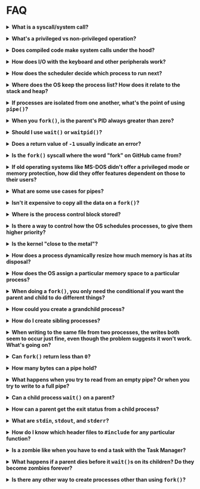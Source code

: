# FAQ

<p><details><summary><b>What is a syscall/system call?</b></summary><p>

From a C programming perspective, you can think of a syscall as a function that
you call to get the OS to do something for you. It looks just like a regular
function, but the behavior is different.

This is not a syscall:

```c
double x = sqrt(2);
```

You don't need any special access to hardware to compute a square root, so that
just happens in _user space_ without involving the OS.

This _is_ a syscall:

```c
int fd = open("file.txt", O_CREAT|O_WRONLY);
```

Opening a file is something a regular user can't do (since they don't have
direct access to the hard disk). The `open()` syscall asks the OS to open the
file on the user's behalf. And the OS can agree or disagree to do that depending
on the user's authority level.

</p></details></p>

<!-- ===================================================================== -->

<p><details><summary><b>What's a privileged vs non-privileged operation?</b></summary><p>

Privileged operations need additional access to hardware or data that the user
is not normally allowed to access.

There are privileged instructions that a CPU won't execute unless in the proper
"supervisor" mode (sometimes called _ring-0_, or _system mode_ or _privileged
mode_).

An example might be accessing a file on a hard disk. A user cannot do this by
talking directly to the hardware. The user must request the OS do it on their
behalf using a syscall.

A non-privileged operation might be something like computing a square root. This
doesn't require any additional access to hardware, and the user program can do
this without asking the OS for anything.

Going between these modes is called a _context switch_. The state of the running
program is saved (so it can be restarted later), and then the OS kernel decides
what to do next. Sometimes it's executing a syscall on a process's behalf. Other
times it's scheduling an entirely different process to run.

```
        User mode           |          Privileged mode
        ---------           |          ---------------
compute square root         |
estimate pi                 |
open a file         <-------+------->    open syscall
compute pi/2                |
write to file       <-------+------->    write syscall
add 3 + 7                   |
```

</p></details></p>

<!-- ===================================================================== -->

<p><details><summary><b>Does compiled code make system calls under the hood?</b></summary><p>

Yes.

Here's an example of a function that runs partly in user space, but then makes a
syscall to complete the work:

```c
printf("%d\n", x);
```

The `printf()` library function does all the hard work of converting `x` into a
string that can be printed, but actually outputting to the screen is a
privileged operation.

So under the hood, `printf()` calls the `write()` syscall to actually perform
the final output.

</p></details></p>

<!-- ===================================================================== -->

<p><details><summary><b>How does I/O with the keyboard and other peripherals work?</b></summary><p>

From a programming standpoint, virtually all I/O in a Unix-like system takes
place through the `read()` and `write()` syscalls. These send and receive arrays
of bytes to and from open files.

One of the files that's open by default is called _standard input_. This is
normally attached to the keyboard.

```c
char buf[10];

read(0, buf, 10); // Read 10 bytes from stdin, file descriptor 0
```

Another is _standard output_, normally attached to the screen.

```c
write(1, "Hello, world!\n", 14); // print to stdout, file descriptor 1
```

In Unix, the `/dev` directory contains a number of special _device files_ that
correspond to physical devices on the system. The usual method of accessing them
involves `open()`ing the file, then interacting with it with `read()`,
`write()`, `ioctl()`, and `fcntl()`. Of course, your user needs permission to
open the device file to make this work.

</p></details></p>

<!-- ===================================================================== -->

<p><details><summary><b>How does the scheduler decide which process to run next?</b></summary><p>

The _scheduler_ is a component inside the OS that decides which process needs to
run next. Your CPU might only have 4 or 8 cores, so it can actually only do that
many things at once.

But a Unix system might have 200 processes running at the same time, and those
200 processes have to be juggled across the few cores a CPU has.

Imagine a room with 200 reporters and they all want to ask the President a
question. But only one can ask a question at a time. The President calls on one
of the reporters to ask a question, answers, then calls on the next one. How
does the President decide which reporter to call on next? That is the job of the
scheduler.

The scheduler looks at all 200 processes and decides which one to run next.

Now, _how_ it decides is up to whatever scheduler algorithm is implemented.
Imagine you were the President selecting which reporter to call on next. There
are a number of algorithms you could use. (Choose randomly, go in order, choose
the ones you personally like the most, etc.)

But a good scheduling algorithm should give CPU time to processes that the user
expects to see a snappy response from, and less time to "background" processes
that can be delayed a bit.

The [multilevel feedback
queue](https://en.wikipedia.org/wiki/Multilevel_feedback_queue) is a popular
scheduling algorithm, but there are [many
others](https://en.wikipedia.org/wiki/Scheduling_(computing)#Scheduling_disciplines).

</p></details></p>

<!-- ===================================================================== -->

<p><details><summary><b>Where does the OS keep the process list? How does it relate to the stack and heap?</b></summary><p>

Since the process list exists _outside_ any processes that are running, it
exists neither in a processes's stack nor in its heap.

From an individual process's perspective on a modern OS, the process thinks it
has all the memory on the entire system to itself. It's an illusion, though,
brought about by the magic of [virtual
memory](https://en.wikipedia.org/wiki/Virtual_memory). This is where the
individual processes's stacks and heaps are kept.

So if the process thinks it has all the RAM, where are the process list and
other OS internals kept?

The OS kernel has its own bit of dedicated memory allocated to it, and all the
internal data (process list, etc.) are kept there.

Regular user processes have zero access to this data, except via syscalls or
some other mechanism that the OS explicitly allows.

</p></details></p>

<!-- ===================================================================== -->

<p><details><summary><b>If processes are isolated from one another, what's the point of using <tt>pipe()</tt>?</b></summary><p>

If you set up the `pipe()` _before_ the `fork()`, then both parent and child
have access to the pipe's file descriptors and they remain connected.

They can then use the pipe to send messages back and forth.

(Pipes are part of a collection of Unix calls known collectively as
_interprocess communication_.)

If you mistakenly call `pipe()` _after_ `fork()`, then the parent and child will
have their on separate, disconnected pipes, and there'd be no point in it.

</p></details></p>

<!-- ===================================================================== -->

<p><details><summary><b>When you <tt>fork()</tt>, is the parent's PID always greater than zero?</b></summary><p>

Yes.

But technically, _all_ PIDs are greater than zero.

`fork()` returns `0` to the child process, but the child process's PID is
some other positive number.

The `0` returned by `fork()` is a _sentinel value_ that allows the program to
determine which process is the parent and which is the child.

Any process can call `getpid()` to find out its PID. It can also call
`getppid()` to get the parent process's PID.

(There is no `getchildpid()` call, though, since a parent might have multiple
child processes. The only way for a parent to know the PID of its children is to
remember them from the return value from `fork()`.)

</p></details></p>

<!-- ===================================================================== -->

<p><details><summary><b>Should I use <tt>wait()</tt> or <tt>waitpid()</tt>?</b></summary><p>

`waitpid()` is just like wait, except it gives you more options. With
`waitpid()`, you can wait for specific processes to exit, or for processes in a
process group. You can also specify if you want the `waitpid()` call to block or
not if there are no zombie children waiting to be reaped.

Example where the calls to `wait()` are identical to `waitpid()`:

```c
wait(NULL);
waitpid(-1, NULL, 0);
```

```c
int status;

wait(&status); // Get exit status from child zombie
waitpid(-1, &status, 0);
```

And here's an example of using `waitpid()` to wait for all children that might
have died, but then continuing to run if there are no zombies remaining.

```c
printf("Reaping zombies...\n");

// WNOHANG causes waitpid() to return 0 if
// there are no zombies remaining:

while (waitpid(-1, NULL, WNOHANG) > 0);

printf("Done reaping zombies.n");
```

Normally `wait()` and `waitpid()` will _block_ (sleep) until they have something
to do. But if you specify `WNOHANG` to `waitpid()`, it will return `0`
immediately if there are no child zombies to reap.

</p></details></p>

<!-- ===================================================================== -->

<p><details><summary><b>Does a return value of <tt>-1</tt> usually indicate an error?</b></summary><p>

It's common in general, and really common with syscalls.

The usual pattern to:

1. Make a syscall.
2. See if the return value is `-1`.
3. Use `perror()` to print an error, or check `errno` to decide what to do.

Example where we try to open a non-existent file for reading:

```c
#include <stdio.h>
#include <stdlib.h>
#include <fcntl.h>

int main(void)
{
    int fd = open("nosuchfile.txt", O_RDONLY);

    if (fd == -1) {
        perror("Error opening file");
        exit(1);
    }
}
```

Output from the above:

```shell
$ ./foo
Error opening file: No such file or directory
```

You can also check the exact value of the `errno` global variable (from
`<errno.h>`) to see what specific error occurred and act on it.

In this example, we try to write to (and maybe create) the `/etc/passwd` file.
Normal users don't have permission to do this. (**NOTE**: don't run this as
`root`!)

```c
#include <stdio.h>
#include <stdlib.h>
#include <fcntl.h>
#include <errno.h>

int main(void)
{
    int fd = open("/etc/passwd", O_CREAT|O_WRONLY);

    if (fd == -1) {
        switch errno {
            case EACCES:
                printf("You don't have permission to open this file.\n");
                break;
            case ENOENT:
                printf("No such file.\n");
                break;
            case ENOSPC:
                printf("Disk full.\n");
                break;
            default:
                perror("Error opening file");
                break;
        }
        exit(1);
    }
}
```

When a normal user runs this, they see:

```shell
$ ./foo
You don't have permission to open this file.
```

The values you can check for with `errno` are listed in the man page for the
syscall in question.

</p></details></p>

<!-- ===================================================================== -->

<p><details><summary><b>Is the <tt>fork()</tt> syscall where the word "fork" on GitHub came from?</b></summary><p>

Probably not.

GitHub needed a name for when you branched off someone else's repo.
Unfortunately for them, _branch_ already means something else to git. Seems
likely they just used fork as a similar word.

</p></details></p>

<!-- ===================================================================== -->

<p><details><summary><b>If old operating systems like MS-DOS didn't offer a privileged mode or memory protection, how did they offer features dependent on those to their users?</b></summary><p>

In a nutshell, they didn't.

You could write a program and run it in MS-DOS that could directly access
hardware, modify or overwrite the OS, or do all manner of bad things.

But those systems tended to be single-user (a family would just share with no
privacy) and it wasn't that big of a deal. Crash the system? You'd just reboot.

Rebooting happened a lot.

</p></details></p>

<!-- ===================================================================== -->

<p><details><summary><b>What are some use cases for pipes?</b></summary><p>

When you `fork()` a new process, it gets a copy of all the data. None of it is
shared. But there might be times you want to communicate between a child and
parent process.

If you set up a pipe ahead of the `fork()`, copies of that pipe's descriptors
get made for the child. But here's the magic: those descriptors still refer to
the underlying shared pipe as they do in the parent. They're still connected.

This means you can pass data across the pipe from one to the other.

Another use case is used by the shell when you run a command like this:

```shell
ls -l | wc -l
```

That pipes the output from the `ls` program to the input of `wc` (a word
counting program). The `pipe()` syscall is used to set up that communication
path between the two completely separate processes. (It also makes use of the
syscall `dup2()` to actually hook up the input and output to the pipe.)

```c
/**
 * Pipe example
 *
 * Runs the command: ls -la / | wc
 *
 * Try running the above command on the command line to see if the
 * output matches.
 */

#include <stdio.h>
#include <stdlib.h>
#include <unistd.h>
#include <errno.h>

int main(void)
{
    int fd[2];

    // Make the pipe for communication
    pipe(fd);

    // Fork a child process
    pid_t pid = fork();

    if (pid == -1) {
        perror("fork");
        exit(1);
    }

    if (pid == 0) {
        // Child process

        // Hook up standard input to the "read" end of the pipe
        dup2(fd[0], 0);

        // Close the "write" end of the pipe for the child.
        // Parent still has it open; child doesn't need it.
        close(fd[1]);

        // Run "wc"
        execlp("wc", "wc", NULL);

        // We only get here if exec() fails
        perror("exec wc");
        exit(1);
    } else {
        // Parent process

        // Hook up standard output to the "write" end of the pipe
        dup2(fd[1], 1);

        // Close the "read" end of the pipe for the parent.
        // Child still has it open; parent doesn't need it.
        close(fd[0]);

        // Run "ls -la /"
        execlp("ls", "ls", "-la", "/", NULL);

        // We only get here if exec() fails
        perror("exec ls");
        exit(1);
    }

    return 0;
}
```
</p></details></p>

<!-- ===================================================================== -->

<p><details><summary><b>Isn't it expensive to copy all the data on a <tt>fork()</tt>?</b></summary><p>

Seems like it would cost a lot to give the child a complete copy of all the
process data.

But modern operating systems implement something called [_copy on
write_](https://en.wikipedia.org/wiki/Copy-on-write) so that the data isn't
copied until the child process wants to modify it. _Then_ a copy is made.

If you're 100% certain that you're just going to call `exec()` right after
`fork()`, then there's no reason to copy anything at all. There's a historic
syscall called `vfork()` that you could use if you were _only_ going call
`exec()` after the fork.  On modern systems, `vfork()` might be marginally
faster for that use case, or it might work exactly the same way as `fork()`.

</p></details></p>

<!-- ===================================================================== -->

<p><details><summary><b>Where is the process control block stored?</b></summary><p>

That's somewhere deep in kernel memory. It's not something you can directly
access as a user. You have to use syscalls to ask the OS for information about
the process.

</p></details></p>

<!-- ===================================================================== -->

<p><details><summary><b>Is there a way to control how the OS schedules processes, to give them higher priority?</b></summary><p>

As a normal user, you can request the OS give your program _lower_ priority in
the scheduler with the `nice()` syscall.

```c
nice(10); // Be pretty nice to other processes on the system (lower priority)
```

```c
nice(20); // Be as nice as possible (lowest priority)
```

The default priority level is `0`.

If you're superuser (running as `root`), you can assign _negative nice_ levels
(AKA _mean_ levels).

```c
nice(-20); // Be as mean as possible to other processes (highest priority)
```

Particular systems might have other methods of manipulating scheduling, but
they're all going to involve making a request to the OS.

</p></details></p>

<!-- ===================================================================== -->

<p><details><summary><b>Is the kernel "close to the metal"?</b></summary><p>

Definitely. It's the arbiter of all access to all the hardware on the system.

Not only that, but the boot-up sequence of an OS is almost always written in
assembly language, as close to the metal as programmers typically go. (Although
as much of the OS as possible is written in a higher-level language because it's
so much easier.)

The expression _close to the metal_ is also used to refer to programming
languages. An example list with closer to the metal at the top would be,
roughly:

* Machine code
* Assembly language
* C
* C++, Rust
* Go, Swift
* JavaScript, Python, Perl
* TypeScript

</p></details></p>

<!-- ===================================================================== -->

<p><details><summary><b>How does a process dynamically resize how much memory is has at its disposal?</b></summary><p>

It asks the OS for more.

On Unix-like systems, this is done with the `brk()` or `sbrk()` syscall.

Normally, C developers don't call this. They call `malloc()` to get more memory,
and `malloc()` calls `brk()` if it needs to get more for this process from the
OS.

</p></details></p>

<!-- ===================================================================== -->

<p><details><summary><b>How does the OS assign a particular memory space to a particular process?</b></summary><p>

This is out of scope for the class, but is all about the crazy world of [virtual
memory](https://en.wikipedia.org/wiki/Virtual_memory). Read up on that if you
want all the gritty details.

</p></details></p>

<!-- ===================================================================== -->

<p><details><summary><b>When doing a <tt>fork()</tt>, you only need the conditional if you want the parent and child to do different things?</b></summary><p>

Yes.

And it is probably 99.999% of the time you'll want the parent and child to do
different things.

</p></details></p>

<!-- ===================================================================== -->

<p><details><summary><b>How could you create a grandchild process?</b></summary><p>

Call `fork()` from the would-be grandparent, then call `fork()` again from its
child.

</p></details></p>

<!-- ===================================================================== -->

<p><details><summary><b>How do I create sibling processes?</b></summary><p>

Just call `fork()` multiple times from the parent.

</p></details></p>

<!-- ===================================================================== -->

<p><details><summary><b>When writing to the same file from two processes, the writes both seem to occur just fine, even though the problem suggests it won't work. What's going on?</b></summary><p>

It turns out that with such small writes, and especially on Windows, the writes
come out sequentially even though they're running at the "same" time.

The demo would work better if the writes were much larger, like 512 K per write.

But the point is that any time you have multiple processes accessing _any_
shared resource, there needs to be some kind of locking in place to prevent the
processes from stepping on each other's toes.

With files, that would be some kind of file locking.

Other shared resources that you might already be familiar with, such as
databases, do their own locking so you don't have to worry about it. But on
Unix, files aren't locked automatically.

See also: [`lockf()`](http://man7.org/linux/man-pages/man3/lockf.3.html).

</p></details></p>

<!-- ===================================================================== -->

<p><details><summary><b>Can <tt>fork()</tt> return less than <tt>0</tt>?</b></summary><p>

Yes, in the case of an error.

It's best practice to check to see if it returned `-1` and react appropriately.

Most Unix syscalls return `-1` in the case of an error, and set the global
variable `errno` to reflect the error that occurred.

</p></details></p>

<!-- ===================================================================== -->

<p><details><summary><b>How many bytes can a pipe hold?</b></summary><p>

The size of the pipe is fixed by the operating system, and varies from system to
system. It's likely at least 12 KB, but is probably more.

Here's a small program that will sleep once the pipe fills up, telling you how
many bytes fit in the pipe:

```c
#include <stdio.h>
#include <unistd.h>

int main(void)
{
    int count = 0;
    int fd[2];

    pipe(fd);

    while (1) {
        write(fd[1], "A", 1);
        printf("byte count: %d\n", ++count);
    }

    return 0;
}
```

On a Mac, this reported that the pipe held 64 KB (65536 bytes).

</p></details></p>

<!-- ===================================================================== -->

<p><details><summary><b>What happens when you try to read from an empty pipe? Or when you try to write to a full pipe?</b></summary><p>

The OS will put the process that called `read()` or `write()` to sleep if
there's nothing to read or the pipe is full.

The process will be woken up as soon as it's possible for it to do more work.

</p></details></p>

<!-- ===================================================================== -->

<p><details><summary><b>Can a child process <tt>wait()</tt> on a parent?</b></summary><p>

No.

Parents can only wait on their children, not the other way around.

</p></details></p>

<!-- ===================================================================== -->

<p><details><summary><b>How can a parent get the exit status from a child process?</b></summary><p>

The `wait()` syscall accepts a pointer to an `int` that it fills with exit
status information.

Here's a rough example. Note that this example omits error checking for brevity.
There are a number of reasons a program can exit (it might exit normally, or be
killed, or a number of other things), and you should check with macros such as
`WIFEXITED()` before assuming there's an exit status to be reported.

See the [`wait()` man page](http://man7.org/linux/man-pages/man2/waitpid.2.html)
for more.

```c
#include <stdio.h>
#include <stdlib.h>
#include <unistd.h>
#include <sys/types.h>
#include <sys/wait.h>

int main(void)
{
    if (fork() == 0) {
        printf("Child: exiting with status 3\n");
        exit(3);

    } else {
        int status;

        wait(&status);

        printf("Parent: child exited with status %d\n", WEXITSTATUS(status));
    }
}
```
</p></details></p>

<!-- ===================================================================== -->

<p><details><summary><b>What are <tt>stdin</tt>, <tt>stdout</tt>, and <tt>stderr</tt>?</b></summary><p>

These are the three files that are automatically opened for a process when it is first created.

|Stream           | Short Name | File Descriptor | Symbolic File Descriptor |  Device  |
|-----------------|:----------:|:---------------:|:------------------------:|:--------:|
| Standard Input  |  `stdin`   |       `0`       |      `STDIN_FILENO`      | Keyboard |
| Standard Output |  `stdout`  |       `1`       |      `STDOUT_FILENO`     |  Screen  |
| Standard Error  |  `stderr`  |       `2`       |      `STDERR_FILENO`     |  Screen  |

`stderr` is typically used specifically for error messages, even though it goes
to the same place as `stdout`. (The idea is that you can redirect all normal
output to one place, and all error output to another place. Or suppress normal
output while allowing error output.)

</p></details></p>

<!-- ============================================================================= -->

<p><details><summary><b>How do I know which header files to <tt>#include</tt> for any particular function?</b></summary><p>

Check the man page for the function in question. It'll show it in the _Synopsis_
section.

Example for `printf()`:

> **SYNOPSIS**
> ```c
>    #include <stdio.h>
> ```
> ```c
>     int
>     printf(const char * restrict format, ...);
> ```

Note that if you type `man` on the command line for a particular function, you
might a manual page for another command that isn't the C function. In that case,
you have to specify the proper _section_ of the manual for the function.

Try section 3 for library functions, and section 2 for syscalls.

Example looking for `printf()` in section 3:

```shell
man 3 printf
```

And section 2 for the `mkdir()` syscall:

```shell
man 2 mkdir
```

</p></details></p>

<!-- ===================================================================== -->

<p><details><summary><b>Is a zombie like when you have to end a task with the Task Manager?</b></summary><p>

Not quite.

Normally, when you kill a process explicitly (with the task manager or the Unix
kill command), that process is still alive, but is misbehaving in some way.
(It's frozen, or eating CPU resources or something.)

Zombie processes, by comparison, are no longer alive. They've already exited.
They're no longer running. In Unix, you can't kill them because they're already
dead.

The only way to get rid of the zombie is:

1. Have the parent `wait()` for it.
2. If the parent is dead, then the zombie child is adopted by init (PID 1), and
   init calls `wait()` for it.

</p></details></p>

<!-- ===================================================================== -->

<p><details><summary><b>What happens if a parent dies before it <tt>wait()</tt>s on its children? Do they become zombies forever?</b></summary><p>

Fortunately, no.

It's true that a child process becomes a zombie until its parent waits for it.

But if their parent dies, how can that parent wait on it?

There's one more rule of processes in Unix: if a process's parent dies, that
process is _adopted_ by the init process (PID 1). This means that a process will
have a parent at all times, even if its original parent died.

And init is really good at reaping zombies. It frequently calls `wait()` to make
sure all its zombie children are taken care of.

One path:

1. Parent `fork()`s a child.
2. Parent dies, becomes a zombie
3. Child is adopted by init.
4. Parent zombie is reaped by its parent calling `wait()`.
5. Child dies, becomes a zombie.
6. Child zombie is reaped by init calling `wait()`.

Another possible path:

1. Parent `fork()`s a child.
2. Child dies, becomes a zombie.
3. Parent dies, becomes a zombie
4. Child zombie is adopted by init.
5. Parent zombie is reaped by its parent calling `wait()`.
6. Child zombie is reaped by init calling `wait()`.

In any case, all zombies are reaped properly.

</p></details></p>

<!-- ===================================================================== -->

<p><details><summary><b>Is there any other way to create processes other than using <tt>fork()</tt>?</b></summary><p>

No. That's all you got.

And coupled with `exec()`, it's really all you need.

</p></details></p>

<!--
TODO:
9)How do distributed systems work? 
-->

<!-- ===================================================================== -->

<!--
Template:

<p><details><summary><b></b></summary><p>
</p></details></p>

-->
